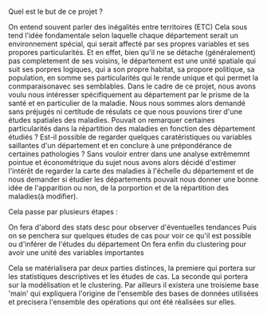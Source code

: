 Quel est le but de ce projet ?

On entend souvent parler des inégalités entre territoires (ETC) Cela sous tend l'idée fondamentale selon laquelle chaque département serait un environnement spécial, qui serait affecté par ses propres variables et ses propores particularités. Et en effet, bien qu'il ne se détache (généralement) pas completement de ses voisins, le département est une unité spatiale qui suit ses porpres logiques, qui a son propre habitat, sa propore politique, sa population, en somme ses particularités qui le rende unique et qui permet la conmparaisonavec ses semblables. Dans le cadre de ce projet, nous avons voulu nous intéresser spécifiquement au département par le prisme de la santé et en particulier de la maladie.
Nous nous sommes alors demandé sans préjugés ni certitude de résulats ce que nous pouvions tirer d'une études spatiales des maladies. Pouvait on remarquer certaines particularités dans la répartition des maladies en fonction des département étudiés ? Est-il possible de regarder quelques caratéristiques ou variables saillantes d'un département et en conclure à une prépondérance de certaines pathologies ? Sans vouloir entrer dans une analyse extrêmemnt pointue et économétrique du sujet nous avons alors décidé d'estimer l'intérêt de regarder la carte des maladies à l'échelle du département et de nous demander si étudier les départements pouvait nous donner une bonne idée de l'apparition ou non, de la porportion et de la répartition des maladies(à modifier).

Cela passe par plusieurs étapes :

On fera d'abord des stats desc pour observer d'éventuelles tendances
Puis on se penchera sur quelques études de cas pour voir ce qu'il est possible ou d'inférer de l'études du département 
On fera enfin du clustering pour avoir une unité des variables importantes 

Cela se matérialisera par deux parties distinces, la premiere qui portera sur les statistiques descriptives et les études de cas. La seconde qui portera sur la modélisation et le clustering. Par ailleurs il existera une troisieme base 'main' qui expliquera l'origine de l'ensemble des bases de données utilisées et precisera l'ensemble des opérations qui ont été réalisées sur elles. 

